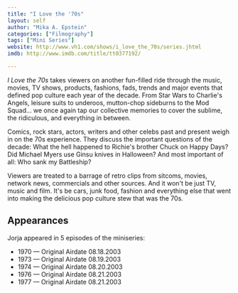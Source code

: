 ```yaml
---
title: "I Love the '70s"
layout: self
author: "Mika A. Epstein"
categories: ["Filmography"]
tags: ["Mini Series"]
website: http://www.vh1.com/shows/i_love_the_70s/series.jhtml
imdb: http://www.imdb.com/title/tt0377192/

---
```


_I Love the 70s_ takes viewers on another fun-filled ride through the music, movies, TV shows, products, fashions, fads, trends and major events that defined pop culture each year of the decade. From Star Wars to Charlie's Angels, leisure suits to underoos, mutton-chop sideburns to the Mod Squad... we once again tap our collective memories to cover the sublime, the ridiculous, and everything in between.

Comics, rock stars, actors, writers and other celebs past and present weigh in on the 70s experience. They discuss the important questions of the decade: What the hell happened to Richie's brother Chuck on Happy Days? Did Michael Myers use Ginsu knives in Halloween? And most important of all: Who sank my Battleship?

Viewers are treated to a barrage of retro clips from sitcoms, movies, network news, commercials and other sources. And it won't be just TV, music and film. It's be cars, junk food, fashion and everything else that went into making the delicious pop culture stew that was the 70s.

## Appearances

Jorja appeared in 5 episodes of the miniseries:

* 1970 — Original Airdate 08.18.2003
* 1973 — Original Airdate 08.19.2003
* 1974 — Original Airdate 08.20.2003
* 1976 — Original Airdate 08.21.2003
* 1977 — Original Airdate 08.21.2003
